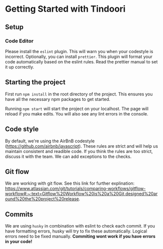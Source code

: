 # Getting Started with Tindoori

## Setup

### Code Editor

Please install the `eslint` plugin. This will warn you when your codestyle is incorrect.
Optionally, you can install `prettier`. This plugin will format your code automatically based on the eslint rules. Read the prettier manual to set it up correctly.

## Starting the project

First run `npm install` in the root directory of the project. This ensures you have all the necessary npm packages to get started.

Running `npm start` will start the project on your localhost. The page will reload if you make edits. You will also see any lint errors in the console.

## Code style

By default, we're using the AirBnB codestyle (https://github.com/airbnb/javascript). These rules are strict and will help us maintain consistent and readible code. If you think the rules are too strict, discuss it with the team. We can add exceptions to the checks.

## Git flow

We are working with git flow. See this link for further explination: https://www.atlassian.com/git/tutorials/comparing-workflows/gitflow-workflow#:~:text=Gitflow%20Workflow%20is%20a%20Git,designed%20around%20the%20project%20release.

## Commits

We are using `husky` in combination with eslint to check each commit. If you have formatting errors, husky will try to fix these automatically. Logical errors need to be fixed manually. **Commiting wont work if you have errors in your code!**
